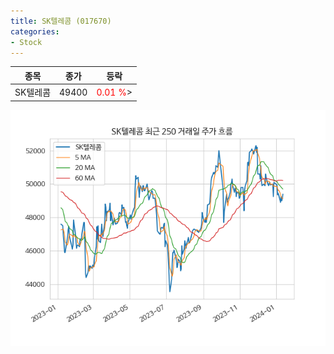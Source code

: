 ```yaml
---
title: SK텔레콤 (017670)
categories:
- Stock
---
```


|종목|종가|등락|
|----|----|----|
|SK텔레콤|49400|<span style="color: red">0.01 %</span>>|

<!-- more -->

![017670](/assets/images/stock/017670.png)